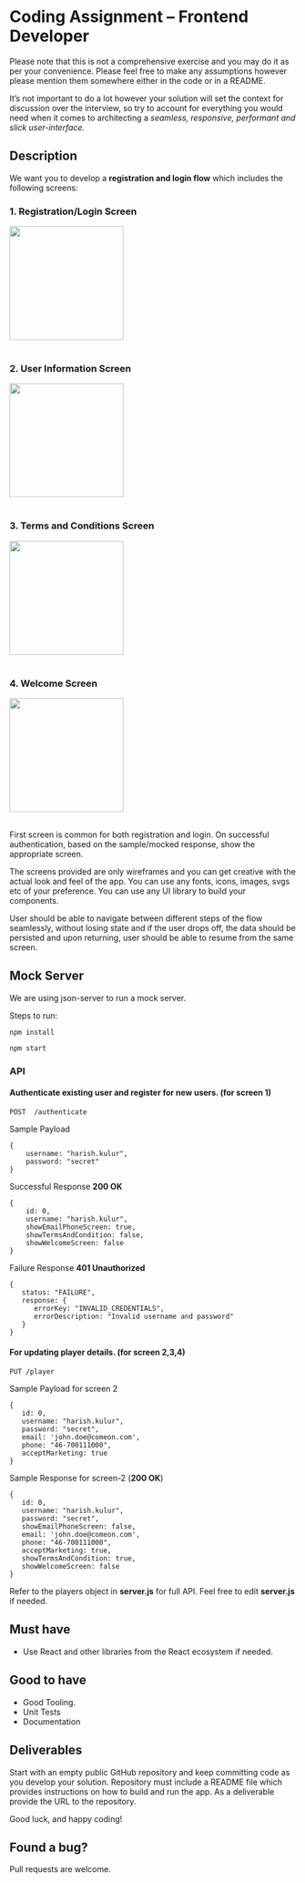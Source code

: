 # Coding Assignment – Frontend Developer

Please note that this is not a comprehensive exercise and you may do it as per your convenience. Please feel free to make any assumptions however please mention them somewhere either in the code or in a README.

It’s not important to do a lot however your solution will set the context for discussion over the interview, so try to account for everything you would need when it comes to architecting a _seamless, responsive, performant and slick user-interface._

## Description

We want you to develop a **registration and login flow** which includes the following screens:

### 1. Registration/Login Screen

   <img src="images/login-screen.png" width="200">
   <br/>
   <br/>

### 2. User Information Screen

   <img src="images/information-screen.png" width="200">
   <br/>
   <br/>

### 3. Terms and Conditions Screen

   <img src="images/terms-conditions-screen.png" width="200">
   <br/>
   <br/>

### 4. Welcome Screen

   <img src="images/welcome-screen.png" width="200">
   <br/>
   <br/>

First screen is common for both registration and login. On successful authentication, based on the sample/mocked response, show the appropriate screen.

The screens provided are only wireframes and you can get creative with the actual look and feel of the app. You can use any fonts, icons, images, svgs etc of your preference. You can use any UI library to build your components.

User should be able to navigate between different steps of the flow seamlessly, without losing state and if the user drops off, the data should be persisted and upon returning, user should be able to resume from the same screen.

## Mock Server

We are using json-server to run a mock server.

Steps to run:

```
npm install

```

```
npm start

```

### API

 #### Authenticate existing user and register for new users. (for screen 1) 
```
POST  /authenticate
``` 

Sample Payload 

```
{
    username: "harish.kulur",
    password: "secret"
}

```

Successful Response **200 OK**

```
{
    id: 0,
    username: "harish.kulur",
    showEmailPhoneScreen: true,
    showTermsAndCondition: false,
    showWelcomeScreen: false
}

```

Failure Response **401 Unauthorized**

```
{
   status: "FAILURE",
   response: {
      errorKey: "INVALID_CREDENTIALS",
      errorDescription: "Invalid username and password"
   }
}

```

 #### For updating player details. (for screen 2,3,4) 

```
PUT /player
``` 

Sample Payload for screen 2 

```
{
   id: 0,
   username: "harish.kulur",
   password: "secret",
   email: 'john.doe@comeon.com',
   phone: "46-700111000",
   acceptMarketing: true
}

```

Sample Response for screen-2  (**200 OK**)

```
{
   id: 0,
   username: "harish.kulur",
   password: "secret",
   showEmailPhoneScreen: false,
   email: 'john.doe@comeon.com',
   phone: "46-700111000",
   acceptMarketing: true,
   showTermsAndCondition: true,
   showWelcomeScreen: false
}

```

Refer to the players object in **server.js** for full API. Feel free to edit **server.js** if needed.

## Must have

- Use React and other libraries from the React ecosystem if needed.

## Good to have

- Good Tooling.
- Unit Tests
- Documentation

## Deliverables

Start with an empty public GitHub repository and keep committing code as you develop your solution. Repository must include a README file which provides instructions on how to build and
run the app. As a deliverable provide the URL to the repository.

Good luck, and happy coding!

## Found a bug?

Pull requests are welcome. 
